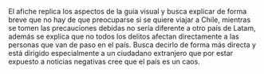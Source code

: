 El afiche replica los aspectos de la guia visual y busca explicar de forma breve que no hay de que preocuparse si se quiere viajar a Chile, mientras se tomen las precauciones debidas no sería diferente a otro país de Latam, además se explica que no todos los delitos afectan directamente a las personas que van de paso en el país. Busca decirlo de forma más directa y está dirigido especialmente a un ciudadano extranjero que por estar expuesto a noticias negativas cree que el país es un caos. 
